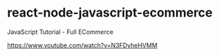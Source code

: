 # react-node-javascript-ecommerce
JavaScript Tutorial - Full ECommerce

https://www.youtube.com/watch?v=N3FDyheHVMM

